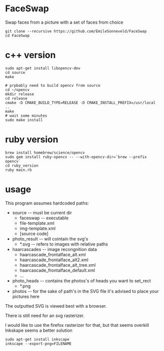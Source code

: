 # FaceSwap
Swap faces from a picture with a set of faces from choice

```
git clone --recursive https://github.com/EmileSonneveld/FaceSwap
cd FaceSwap
```

c++ version
===========
```
sudo apt-get install libopencv-dev
cd source
make

# prpbably need to build opencv from source
cd ~/opencv
mkdir release
cd release
cmake -D CMAKE_BUILD_TYPE=RELEASE -D CMAKE_INSTALL_PREFIX=/usr/local ..
make
# wait some minutes
sudo make install

```

ruby version
============
```
brew install homebrew/science/opencv
sudo gem install ruby-opencv -- --with-opencv-dir=`brew --prefix opencv`
cd ruby_version
ruby main.rb
```

usage
=====
This program assumes hardcoded paths:
- source -- must be current dir
    - faceswap -- executable
    - file-template.xml
    - img-template.xml
    - [source code]
- photo_result -- will cointain the svg's
    - *.svg -- refers to images with relative paths
- haarcascades -- image recongnition data
    - haarcascade_frontalface_alt.xml
    - haarcascade_frontalface_alt2.xml
    - haarcascade_frontalface_alt_tree.xml
    - haarcascade_frontalface_default.xml
    - ...
- photo_heads -- contains the photos's of heads you want to set_rect
    - *.png
- photos -- for the sake of path's in the SVG file it's advised to place your pictures here

The outputted SVG is viewed best with a browser.

There is still need for an svg rasterizer.

I would like to use the firefox rasterizer for that, but that seems overkill
Inkskape seems a better solution

```
sudo apt-get install inkscape
inkscape --export-png=FILENAME

```
